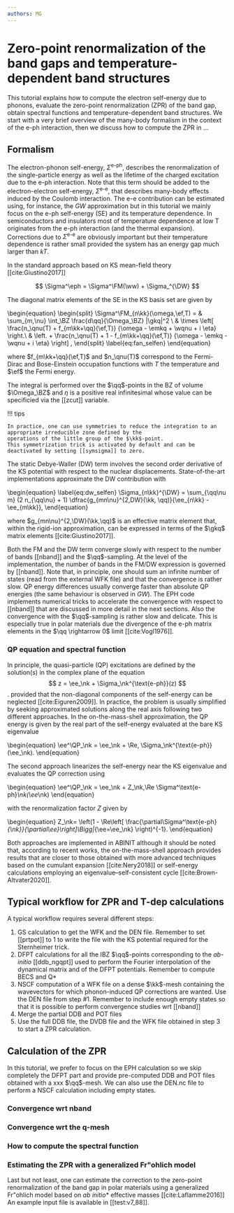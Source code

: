 ```yaml
---
authors: MG
---
```


# Zero-point renormalization of the band gaps and temperature-dependent band structures

This tutorial explains how to compute the electron self-energy due to phonons, evaluate the zero-point
renormalization (ZPR) of the band gap, obtain spectral functions and temperature-dependent band structures.
We start with a very brief overview of the many-body formalism in the context of the e-ph interaction, 
then we discuss how to compute the ZPR in ...

## Formalism

The electron-phonon self-energy, $\Sigma^{\text{e-ph}}$, describes the renormalization of the single-particle
energy as well as the lifetime of the charged excitation due to the e-ph interaction.
Note that this term should be added to the electron-electron self-energy, $\Sigma^{\text{e-e}}$, that describes
many-body effects induced by the Coulomb interaction.
The e-e contribution can be estimated using, for instance, the $GW$ approximation but
in this tutorial we mainly focus on the e-ph self-energy (SE) and its temperature dependence.
In semiconductors and insulators most of temperature dependence at low T originates from the e-ph interaction 
(and the thermal expansion).
Corrections due to $\Sigma^{\text{e-e}}$ are obviously important but their temperature dependence is rather small 
provided the system has an energy gap much larger than $kT$.
<!--
In state-of-the-art \abinitio methods, the e-ph coupling is described
within density functional theory (DFT) by expanding the Kohn-Sham (KS) effective potential~\cite{Kohn1965}
in the nuclear displacements,
and the vibrational properties are obtained with density-functional perturbation theory
(DFPT)~\cite{Gonze1997,Baroni2001}.
-->

In the standard approach based on KS mean-field theory [[cite:Giustino2017]]

$$ \Sigma^\eph = \Sigma^\FM(\ww) + \Sigma_^{\DW} $$

The diagonal matrix elements of the SE in the KS basis set are given by

\begin{equation}
\begin{split}
    \Sigma^\FM_{n\kk}(\omega,\ef,T) =
                & \sum_{m,\nu} \int_\BZ \frac{d\qq}{\Omega_\BZ} |\gkq|^2 \\
                & \times \left[
                    \frac{n_\qnu(T) + f_{m\kk+\qq}(\ef,T)}
                         {\omega - \emkq  + \wqnu + i \eta} \right.\\
                & \left. +
                    \frac{n_\qnu(T) + 1 - f_{m\kk+\qq}(\ef,T)}
                         {\omega - \emkq  - \wqnu + i \eta} \right] ,
\end{split}
\label{eq:fan_selfen}
\end{equation}

where $f_{m\kk+\qq}(\ef,T)$ and $n_\qnu(T)$ correspond to the Fermi-Dirac and Bose-Einstein occupation functions
with $T$ the temperature and $\ef$ the Fermi energy.
<!--
For the sake of simplicity, the temperature and Fermi level are considered as parameters, and the dependence on $T$ and $\ef$ will be omitted in the following.
-->
The integral is performed over the $\qq$-points in the BZ of volume $\Omega_\BZ$ and $\eta$
is a positive real infinitesimal whose value can be specificied via the [[zcut]] variable.

!!! tips

    In practice, one can use symmetries to reduce the integration to an appropriate irreducible zone defined by the
    operations of the little group of the $\kk$-point.
    This symmetrization trick is activated by default and can be deactivated by setting [[symsigma]] to zero.

<!--
First-principles calculations of the EPH self-energy are therefore crucial to understand the temperature-dependence
of band gaps, including the correction due to zero-point motion, as well as for computing phonon-limited mobilities
within the Boltzmann transport equation.
In ABINIT v9, it will be possible to compute the EPH self-energy in the Kohn-Sham representation using the EPH matrix elements.
The code employs optimized algorithms to compute either the full self-energy
(needed for QP corrections and spectral functions)
When computing the full self-energy, it is possible to reduce the number of empty states required for convergence
by using the first-order wavefunctions obtained by solving the relevant Sternheimer equation.
-->

The static Debye-Waller (DW) term involves the second order derivative of
the KS potential with respect to the nuclear displacements.
State-of-the-art implementations approximate the DW contribution with

\begin{equation}
\label{eq:dw_selfen}
\Sigma_{n\kk}^{\DW} = \sum_{\qq\nu m} (2 n_{\qq\nu} + 1) \dfrac{g_{mn\nu}^{2,DW}(\kk, \qq)}{\ee_{n\kk} - \ee_{m\kk}},
\end{equation}

where $g_{mn\nu}^{2,\DW}(\kk,\qq)$ is an effective matrix element that, within the rigid-ion approximation,
can be expressed in terms of the $\gkq$ matrix elements [[cite:Giustino2017]].

Both the FM and the DW term converge slowly with respect to the number of bands [[nband]] and the $\qq$-sampling.
At the level of the implementation, the number of bands in the FM/DW expression is governed by [[nband]].
Note that, in principle, one should sum an infinite number of states (read from the external WFK file) 
and that the convergence is rather slow.
QP energy differences usually converge faster than absolute QP energies (the same behaviour is observed in $GW$).
The EPH code implements numerical tricks to accelerate the convergence with respect to [[nband]] that are discussed 
in more detail in the next sections.
Also the convergence with the $\qq$-sampling is rather slow and delicate.
This is especially true in polar materials due the divergence of the e-ph matrix elements 
in the $\qq \rightarrow 0$ limit [[cite:Vogl1976]].

### QP equation and spectral function

In principle, the quasi-particle (QP) excitations are defined by the solution(s)
in the complex plane of the equation $$ z = \ee_\nk + \Sigma_\nk^{\text{e-ph}}(z) $$.
provided that the non-diagonal components of the self-energy can be neglected [[cite:Eiguren2009]].
In practice, the problem is usually simplified by seeking approximated solutions along the real axis following two different approaches.
In the on-the-mass-shell approximation, the QP energy is given by the real part
of the self-energy evaluated at the bare KS eigenvalue

\begin{equation}
\ee^\QP_\nk = \ee_\nk + \Re\, \Sigma_\nk^{\text{e-ph}}(\ee_\nk).
\end{equation}

The second approach linearizes the self-energy near the KS eigenvalue and evaluates the QP correction using

\begin{equation}
  \ee^\QP_\nk = \ee_\nk
      + Z_\nk\,\Re  \Sigma^\text{e-ph}_\nk(\ee_\nk)
\end{equation}

with the renormalization factor $Z$ given by

\begin{equation}
  Z_\nk= \left(1 - \Re\left[ \frac{\partial\Sigma^\text{e-ph}_{\nk}}{\partial\ee}\right]\Bigg|_{\ee=\ee_\nk} \right)^{-1}.
\end{equation}

Both approaches are implemented in ABINIT although it should be noted that, according to recent works, the on-the-mass-shell approach provides results that are closer to those obtained with more advanced techniques
based on the cumulant expansion [[cite:Nery2018]]
or self-energy calculations employing an eigenvalue–self-consistent cycle [[cite:Brown-Altvater2020]].

<!--
Accurate calculations of e-ph renormalization are still challenging even by present standards,
because the e-ph self-energy is quite sensitive to the $\qq$-point sampling.
Moreover a large number of empty states $m$ is usually required to converge the real part of the self-energy.
In order to avoid the explicit computation of the DFPT scattering potentials on dense $\qq$-grids,
ABINIT generalizes the Fourier-based interpolation scheme proposed by Eiguren {\it et al.}~\cite{Eiguren2008}
to account for the non-analytical behaviour associated to the long-range interactions present in semiconductors [[cite:Vogl1976]].
The dipolar potentials generated by the Born effective charges in polar materials are treated
using a generalized Fr\"ohlich model [[cite:Verdi2015]], [[cite:Sjakste2015]].
Further details concerning the implementation are given in Ref.[[cite:Gonze2019]].
In order to accelerate the convergence with the number of empty states, ABINIT replaces the contributions
given by the high-energy states above a certain band index $M$ with the solution
of a non-self-consistent Sternheimer equation in which only the first $M$ states are required.
The methodology, proposed in [[cite:Gonze2011]], is based on a quasi-static approximation
in which the phonon frequencies in the denominator of Eq.~(\ref{eq:fan_selfen}) are neglected and
the frequency dependence of $\Sigma$ is approximated with the value computed at $\omega = \enk$.
This approximation is justified when the bands above $M$ are sufficiently high in energy with respect
to the $n\kk$ states that must be corrected.
The code can compute the spectral functions
-->

## Typical workflow for ZPR and T-dep calculations 

A typical workflow requires several different steps:

1. GS calculation to get the WFK and the DEN file.
   Remember to set [[prtpot]] to 1 to write the file with the KS potential required for the Sternheimer trick.
2. DFPT calculations for all the IBZ $\qq$-points corresponding to the *ab-initio* [[ddb_ngqpt]]
   used to perform the Fourier interpolation of the dynamical matrix and of the DFPT potentials.
   Remember to compute BECS and Q*
3. NSCF computation of a WFK file on a dense $\kk$-mesh containing the wavevectors 
   for which phonon-induced QP corrections are wanted. Use the DEN file from step #1. 
   Remember to include enough empty states so that it is possible to perform convergence studies wrt [[nband]]
4. Merge the partial DDB and POT files
5. Use the full DDB file, the DVDB file and the WFK file obtained in step 3 to start a ZPR calculation.

## Calculation of the ZPR 

In this tutorial, we prefer to focus on the EPH calculation so we skip completely the DFPT part and provide
pre-computed DDB and POT files obtained with a xxx $\qq$-mesh.
We can also use the DEN.nc file to perform a NSCF calculation including empty states.

### Convergence wrt nband

### Convergence wrt the q-mesh

### How to compute the spectral function

### Estimating the ZPR with a generalized Fr\"ohlich model 

Last but not least, one can estimate the correction to the zero-point renormalization
of the band gap in polar materials using a generalized Fr\"ohlich model based on
*ab initio** effective masses [[cite:Laflamme2016]]
An example input file is available in [[test:v7_88]].
